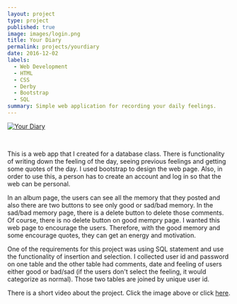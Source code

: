 ```yaml
---
layout: project
type: project
published: true
image: images/login.png
title: Your Diary
permalink: projects/yourdiary
date: 2016-12-02
labels:
  - Web Development
  - HTML
  - CSS
  - Derby
  - Bootstrap
  - SQL
summary: Simple web application for recording your daily feelings.
---
```


[![Your Diary](http://img.youtube.com/vi/B0ZGLEDslkc/0.jpg)](http://www.youtube.com/watch?v=B0ZGLEDslkc)

<br />

This is a web app that I created for a database class.  There is functionality of writing down the feeling of the day, seeing previous feelings and getting some quotes of the day.  I used bootstrap to design the web page.  Also, in order to use this, a person has to create an account and log in so that the web can be personal.

In an album page, the users can see all the memory that they posted and also there are two buttons to see only good or sad/bad memory.  In the sad/bad memory page, there is a delete button to delete those comments.  Of course, there is no delete button on good mempry page.  I wanted this web page to encourage the users.  Therefore, with the good memory and some encourage quotes, they can get an energy and motivation.

One of the requirements for this project was using SQL statement and use the functionality of insertion and selection.  I collected user id and password on one table and the other table had comments, date and feeling of users either good or bad/sad (if the users don't select the feeling, it would categorize as normal).  Those two tables are joined by unique user id.


There is a short video about the project. Click the image above or click [here](http://www.youtube.com/watch?v=B0ZGLEDslkc).